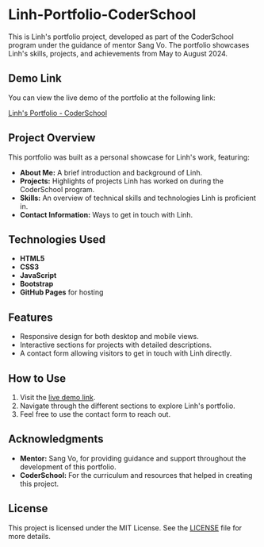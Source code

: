 # Linh-Portfolio-CoderSchool

This is Linh's portfolio project, developed as part of the CoderSchool program under the guidance of mentor Sang Vo. The portfolio showcases Linh's skills, projects, and achievements from May to August 2024.

## Demo Link
You can view the live demo of the portfolio at the following link:

[Linh's Portfolio - CoderSchool](https://sangvo117.github.io/Linh-portfolio-CoderSchool/)

## Project Overview
This portfolio was built as a personal showcase for Linh's work, featuring:
- **About Me:** A brief introduction and background of Linh.
- **Projects:** Highlights of projects Linh has worked on during the CoderSchool program.
- **Skills:** An overview of technical skills and technologies Linh is proficient in.
- **Contact Information:** Ways to get in touch with Linh.

## Technologies Used
- **HTML5**
- **CSS3**
- **JavaScript**
- **Bootstrap**
- **GitHub Pages** for hosting

## Features
- Responsive design for both desktop and mobile views.
- Interactive sections for projects with detailed descriptions.
- A contact form allowing visitors to get in touch with Linh directly.

## How to Use
1. Visit the [live demo link](https://sangvo117.github.io/Linh-portfolio-CoderSchool/).
2. Navigate through the different sections to explore Linh's portfolio.
3. Feel free to use the contact form to reach out.

## Acknowledgments
- **Mentor:** Sang Vo, for providing guidance and support throughout the development of this portfolio.
- **CoderSchool:** For the curriculum and resources that helped in creating this project.

## License
This project is licensed under the MIT License. See the [LICENSE](LICENSE) file for more details.

